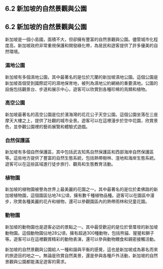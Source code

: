 ## 6.2 新加坡的自然景觀與公園

## 6.2 新加坡的自然景觀與公園

新加坡是一個小島國，面積不大，但卻擁有豐富的自然景觀與公園。儘管城市化程度高，新加坡政府非常重視保護和開發綠化帶，為居民和遊客提供了許多優美的自然環境。

### 濕地公園

新加坡有多個濕地公園，其中最著名的是位於兀蘭的新加坡濕地公園。這個公園是新加坡首個受到國際認可的濕地保育地，被列為濕地公約網絡的重要濕地。公園的設施包括觀景台、步道和展示中心，遊客可以欣賞到各種珍稀的鳥類和植物。

### 高空公園

新加坡最著名的高空公園是位於濱海灣的花花公子天空公園。這個公園坐落在三座摩天大樓之上，提供了壯觀的城市全景。遊客可以在這裡漫步於空中花園，欣賞景色，並參觀公園裡的藝術展覽和體驗式遊戲。

### 自然保護區

新加坡有多個自然保護區，其中包括武吉知馬自然保護區和西部海岸自然保護區等。這些地方提供了豐富的自然生態系統，包括熱帶樹林、溼地和海岸生態系統。遊客可以在這些區域進行徒步旅行、觀鳥和生態教育活動。

### 植物園

新加坡的植物園被譽為世界上最美麗的花園之一。其中最著名的是位於柔佛路的新加坡植物園，這個園區佔地74公頃，擁有數千種植物品種。遊客可以在園區中漫步，欣賞各種美麗的花卉和植物，還可以參觀園區內的熱帶雨林和兒童花園。

### 動物園

新加坡的動物園也是遊客必訪的景點之一。其中最受歡迎的是位於曾厝垵的新加坡動物園。這個動物園佔地28公頃，擁有超過300種動物，包括熊貓、猩猩和獅子等。遊客可以在這裡觀賞精彩的動物表演，還可以參與動物餵食和親密接觸活動。

新加坡的自然景觀與公園給人一種和諧與平衡的感覺，這也是新加坡成為慕名而來的旅遊目的地之一。無論是欣賞自然美景，還是參與各種戶外活動，新加坡的自然景觀與公園都能滿足遊客的需求。